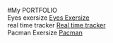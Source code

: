 #My PORTFOLIO
<br>
Eyes exersize
<a href="https://github.com/Jack-slonaker1/eye-tracker"> Eyes Exersize</a>
<br>
real time tracker
<a href="https://github.com/Jack-slonaker1/real-time-tracker"> Real time tracker</a>
<br>
Pacman Exersize
<a href="https://github.com/Jack-slonaker1/pacman"> Pacman</a>
